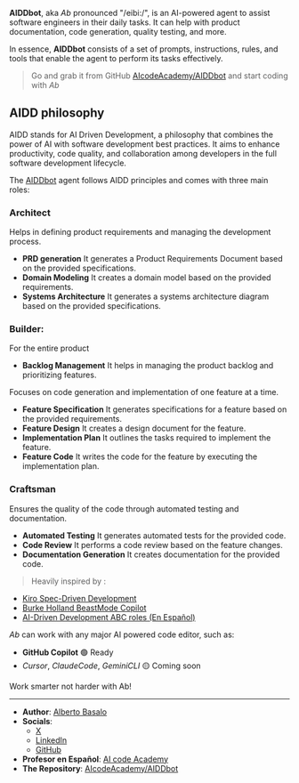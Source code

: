 **AIDDbot**, aka _Ab_ pronounced "/eibi:/", is an AI-powered agent to assist software engineers in their daily tasks. It can help with product documentation, code generation, quality testing, and more.

In essence, **AIDDbot** consists of a set of prompts, instructions, rules, and tools that enable the agent to perform its tasks effectively.

> Go and grab it from GitHub [AIcodeAcademy/AIDDbot](https://github.com/AIcodeAcademy/AIDDbot) and start coding with _Ab_

## AIDD philosophy

AIDD stands for AI Driven Development, a philosophy that combines the power of AI with software development best practices. It aims to enhance productivity, code quality, and collaboration among developers in the full software development lifecycle.

The [AIDDbot](https://github.com/AIcodeAcademy/AIDDbot) agent follows AIDD principles and comes with three main roles:

### Architect 

Helps in defining product requirements and managing the development process.

- **PRD generation**  It generates a Product Requirements Document based on the provided specifications.
- **Domain Modeling**  It creates a domain model based on the provided requirements.
- **Systems Architecture** It generates a systems architecture diagram based on the provided specifications.

### Builder: 

For the entire product 
- **Backlog Management**  It helps in managing the product backlog and prioritizing features.

Focuses on code generation and implementation of one feature at a time.
- **Feature Specification**  It generates specifications for a feature based on the provided requirements.
- **Feature Design** It creates a design document for the feature.
- **Implementation Plan** It outlines the tasks required to implement the feature.
- **Feature Code** It writes the code for the feature by executing the implementation plan.

### Craftsman
Ensures the quality of the code through automated testing and documentation.

- **Automated Testing** It generates automated tests for the provided code.
- **Code Review** It performs a code review based on the feature changes.
- **Documentation Generation** It creates documentation for the provided code.

> Heavily inspired by : 

- [Kiro Spec-Driven Development](https://kiro.dev/docs/specs/)
- [Burke Holland BeastMode Copilot](https://burkeholland.github.io/posts/beast-mode-3-1/)
- [AI-Driven Development ABC roles (En Español)](https://aicode.academy/blog/es/el-abc-de-la-programacion-con-ia/)

_Ab_ can work with any major AI powered code editor, such as:

- **GitHub Copilot** 🟢 Ready
- _Cursor_, _ClaudeCode_, _GeminiCLI_ 🟡 Coming soon

Work smarter not harder with Ab!

---

- **Author**: [Alberto Basalo](https://albertobasalo.dev)
- **Socials**:
  - [X](https://x.com/albertobasalo)
  - [LinkedIn](https://www.linkedin.com/in/albertobasalo/)
  - [GitHub](https://github.com/albertobasalo)
- **Profesor en Español**: [AI code Academy](https://aicode.academy)
- **The Repository**: [AIcodeAcademy/AIDDbot](https://github.com/AIcodeAcademy/AIDDbot)